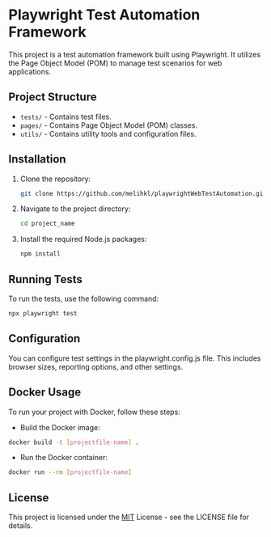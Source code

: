 # Playwright Test Automation Framework

This project is a test automation framework built using Playwright. It utilizes the Page Object Model (POM) to manage test scenarios for web applications.

## Project Structure

- `tests/` - Contains test files.
- `pages/` - Contains Page Object Model (POM) classes.
- `utils/` - Contains utility tools and configuration files.

## Installation

1. Clone the repository:
    ```bash
    git clone https://github.com/melihkl/playwrightWebTestAutomation.git
    ```

2. Navigate to the project directory:
    ```bash
    cd project_name
    ```

3. Install the required Node.js packages:
    ```bash
    npm install
    ```

## Running Tests

To run the tests, use the following command:
```bash
npx playwright test
```

## Configuration

You can configure test settings in the playwright.config.js file. This includes browser sizes, reporting options, and other settings.

## Docker Usage

To run your project with Docker, follow these steps:

- Build the Docker image:
```bash
docker build -t [projectfile-name] .
```
- Run the Docker container:
```bash
docker run --rm [projectfile-name]
```
## License
This project is licensed under the [MIT](https://choosealicense.com/licenses/mit/) License - see the LICENSE file for details.


